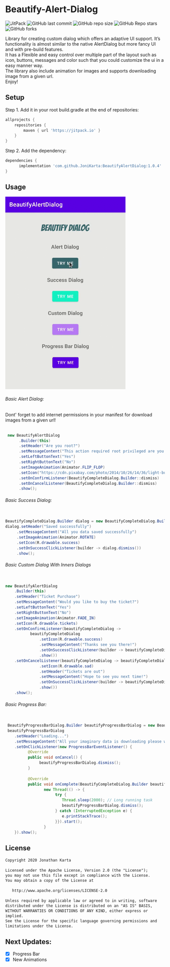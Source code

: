 # Beautify-Alert-Dialog

![JitPack](https://img.shields.io/jitpack/v/github/JoniKarta/BeautifyAlertDialog)
![GitHub last commit](https://img.shields.io/github/last-commit/JoniKarta/BeautifyAlertDialog?color=%23af6b58)
![GitHub repo size](https://img.shields.io/github/repo-size/JoniKarta/BeautifyAlertDialog?color=%23595b83)
![GitHub Repo stars](https://img.shields.io/github/stars/JoniKarta/BeautifyAlertDialog)
![GitHub forks](https://img.shields.io/github/forks/JoniKarta/BeautifyAlertDialog?style=social)

Library for creating custom dialog which offers an adaptive UI support. 
It’s functionality is almost similar to the native AlertDialog but more fancy UI and with pre-build features.<br>
It has a Flexible and easy control over multiple part of the layout 
such as icon, buttons, messages and color such that you could customize the ui in a easy manner way.<br>
The library also include animation for images and supports downloading image from a given url.<br>
Enjoy!

## Setup
Step 1. Add it in your root build.gradle at the end of repositories:
```gradle
allprojects {
    repositories {
        maven { url 'https://jitpack.io' }
    }
}
```

Step 2. Add the dependency:
```gradle
dependencies {
      implementation 'com.github.JoniKarta:BeautifyAlertDialog:1.0.4'
}
```
## Usage
![](Images/BeautifyDialog.gif)

###### Basic Alert Dialog:
Dont' forget to add internet permissions in your manifest for download images from a given url!

```java

 new BeautifyAlertDialog
      .Builder(this)
      .setHeader("Are you root?")
      .setMessageContent("This action required root privileged are you sure you want to proceed")
      .setLeftButtonText("Yes")
      .setRightButtonText("No")
      .setImageAnimation(Animator.FLIP_FLOP)
      .setIcon("https://cdn.pixabay.com/photo/2014/10/26/14/36/light-bulb-503881_960_720.jpg")
      .setOnConfirmListener(BeautifyCompleteDialog.Builder::dismiss)
      .setOnCancelListener(BeautifyCompleteDialog.Builder::dismiss)
      .show();
```

###### Basic Success Dialog:
```java

BeautifyCompleteDialog.Builder dialog = new BeautifyCompleteDialog.Builder(this);
dialog.setHeader("Saved successfully")
     .setMessageContent("All you data saved successfully")
     .setImageAnimation(Animator.ROTATE)
     .setIcon(R.drawable.success)
     .setOnSuccessClickListener(builder -> dialog.dismiss())
     .show();                 
```

###### Basic Custom Dialog With Inners Dialogs
```java                    

new BeautifyAlertDialog
    .Builder(this)
    .setHeader("Ticket Purchase")
    .setMessageContent("Would you like to buy the ticket?")
    .setLeftButtonText("Yes")
    .setRightButtonText("No")
    .setImageAnimation(Animator.FADE_IN)
    .setIcon(R.drawable.tickets)
    .setOnConfirmListener(beautifyCompleteDialog ->
           beautifyCompleteDialog
               .setIcon(R.drawable.success)
               .setMessageContent("Thanks see you there!")
               .setOnSuccessClickListener(builder -> beautifyCompleteDialog.dismiss())
               .show())
    .setOnCancelListener(beautifyCompleteDialog -> beautifyCompleteDialog
               .setIcon(R.drawable.sad)
               .setHeader("Tickets are out")
               .setMessageContent("Hope to see you next time!")
               .setOnSuccessClickListener(builder -> beautifyCompleteDialog.dismiss())
               .show())
    .show();
```

###### Basic Progress Bar:
```java

 BeautifyProgressBarDialog.Builder beautifyProgressBarDialog = new BeautifyProgressBarDialog.Builder(this);
 beautifyProgressBarDialog
    .setHeader("Loading...")
    .setMessageContent("All your imaginary data is downloading please wait until we finish")
    .setOnClickListener(new ProgressBarEventListener() {
          @Override
          public void onCancel() {
               beautifyProgressBarDialog.dismiss();
          }

          @Override
          public void onComplete(BeautifyCompleteDialog.Builder beautifyCompleteDialog) {
                 new Thread(() -> {
                      try {
                         Thread.sleep(2000); // Long running task
                         beautifyProgressBarDialog.dismiss();
                      } catch (InterruptedException e) {
                         e.printStackTrace();
                      }}).start();
                 }
    }).show();
```


## License

    Copyright 2020 Jonathan Karta

    Licensed under the Apache License, Version 2.0 (the "License");
    you may not use this file except in compliance with the License.
    You may obtain a copy of the License at

       http://www.apache.org/licenses/LICENSE-2.0

    Unless required by applicable law or agreed to in writing, software
    distributed under the License is distributed on an "AS IS" BASIS,
    WITHOUT WARRANTIES OR CONDITIONS OF ANY KIND, either express or implied.
    See the License for the specific language governing permissions and
    limitations under the License.

## Next Updates:
- [X] Progress Bar
- [X] New Animations 
